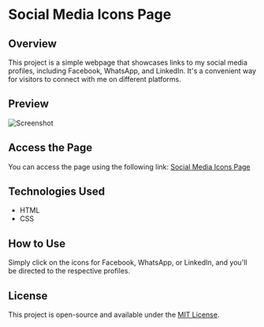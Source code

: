 # Social Media Icons Page

## Overview
This project is a simple webpage that showcases links to my social media profiles, including Facebook, WhatsApp, and LinkedIn. It's a convenient way for visitors to connect with me on different platforms.

## Preview
![Screenshot](screenshot.png)

## Access the Page
You can access the page using the following link: [Social Media Icons Page](https://k7413ds433d.github.io/Social-media/)

## Technologies Used
- HTML
- CSS

## How to Use
Simply click on the icons for Facebook, WhatsApp, or LinkedIn, and you'll be directed to the respective profiles.

## License
This project is open-source and available under the [MIT License](LICENSE).
